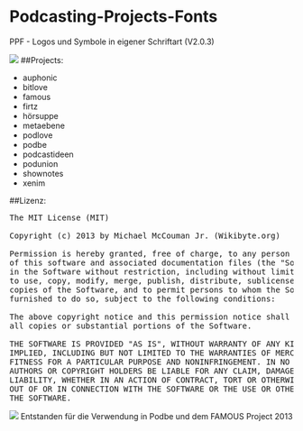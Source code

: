 Podcasting-Projects-Fonts
=========================

PPF - Logos und Symbole in eigener Schriftart (V2.0.3)


<img src="https://raw.github.com/McCouman/Podcasting-Projects-Fonts/master/Podcast%20Projects/screenshot.png">
##Projects:

- auphonic
- bitlove
- famous
- firtz
- hörsuppe
- metaebene
- podlove
- podbe
- podcastideen
- podunion
- shownotes
- xenim 

##Lizenz:
<pre>
The MIT License (MIT)

Copyright (c) 2013 by Michael McCouman Jr. (Wikibyte.org)

Permission is hereby granted, free of charge, to any person obtaining a copy
of this software and associated documentation files (the "Software"), to deal
in the Software without restriction, including without limitation the rights
to use, copy, modify, merge, publish, distribute, sublicense, and/or sell
copies of the Software, and to permit persons to whom the Software is
furnished to do so, subject to the following conditions:

The above copyright notice and this permission notice shall be included in
all copies or substantial portions of the Software.

THE SOFTWARE IS PROVIDED "AS IS", WITHOUT WARRANTY OF ANY KIND, EXPRESS OR
IMPLIED, INCLUDING BUT NOT LIMITED TO THE WARRANTIES OF MERCHANTABILITY,
FITNESS FOR A PARTICULAR PURPOSE AND NONINFRINGEMENT. IN NO EVENT SHALL THE
AUTHORS OR COPYRIGHT HOLDERS BE LIABLE FOR ANY CLAIM, DAMAGES OR OTHER
LIABILITY, WHETHER IN AN ACTION OF CONTRACT, TORT OR OTHERWISE, ARISING FROM,
OUT OF OR IN CONNECTION WITH THE SOFTWARE OR THE USE OR OTHER DEALINGS IN
THE SOFTWARE.
</pre>

<img src="https://raw.github.com/McCouman/Podcasting-Projects-Fonts/master/Podcast%20Projects/podbe.png"> Entstanden für die Verwendung in Podbe und dem FAMOUS Project 2013 
